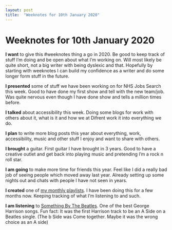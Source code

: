 ```yaml
---
layout: post
title:  "Weeknotes for 10th January 2020"
---
```


# Weeknotes for 10th January 2020


**I want** to give this #weeknotes thing a go in 2020. Be good to keep track of stuff I’m doing and be open about what I’m working on. Will most likely be quite short, not a big writer with being dyslexic and that. Hopefully by starting with weeknotes I can build my confidence as a writer and do some longer form stuff in the future.

**I presented** some of stuff we have been working on for NHS Jobs Search this week. Good to have done my first show and tell with the new team/job. Was quite nervous even though I have done show and tells a million times before.

**I talked** about accessibility this week. Doing some blogs for work with others about it, what is it and how we at Difrent work it into everything we do.

**I plan** to write more blog posts this year about everything, work, accessibility, music and other stuff I enjoy and want to share with others.

**I brought** a guitar. First guitar I have brought in 3 years. Good to have a creative outlet and get back into playing music and pretending I’m a rock n roll star.

**I am going** to make more time for friends this year. Feel like I did a really bad job of seeing people which moved away last year. Already setting up some nights out and chats with people I have not seen in years.

**I created** one of [my monthly playlists](https://open.spotify.com/playlist/112JYCgPtb1yj6W6PoHGuy?si=LrBcEnx2RvCx5IHc-BHN4Q). I have been doing this for a few months now. Keeping tracking of what I’m listening to and such.

**I am listening** to [Something By The Beatles](https://open.spotify.com/track/0pNeVovbiZHkulpGeOx1Gj?si=IqWl_VFrQl6vcg56VWW9TA). One of the best George Harrison songs. Fun fact: It was the first Harrison track to be an A Side on a Beatles single. (The b Side was Come together. Maybe it was the wrong choice as an A side)
